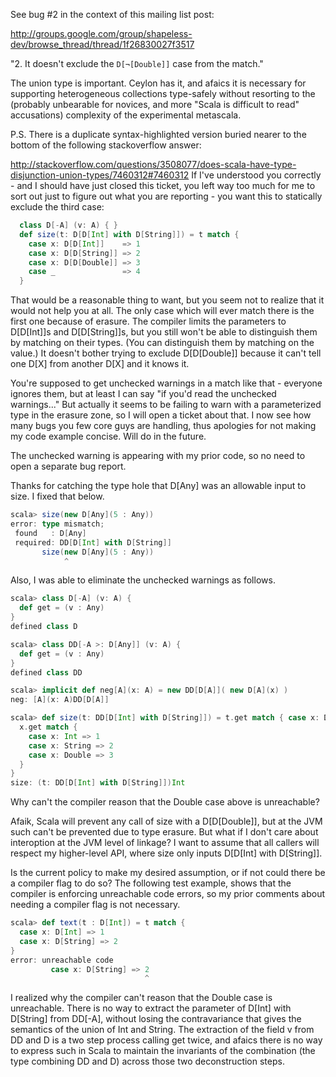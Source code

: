 See bug #2 in the context of this mailing list post:

http://groups.google.com/group/shapeless-dev/browse_thread/thread/1f26830027f3517

"2. It doesn't exclude the `D[¬[Double]]` case from the match."

The union type is important. Ceylon has it, and afaics it is necessary for supporting heterogeneous collections type-safely without resorting to the (probably unbearable for novices, and more "Scala is difficult to read" accusations) complexity of the experimental metascala.

P.S. There is a duplicate syntax-highlighted version buried nearer to the bottom of the following stackoverflow answer:

http://stackoverflow.com/questions/3508077/does-scala-have-type-disjunction-union-types/7460312#7460312
If I've understood you correctly - and I should have just closed this ticket, you left way too much for me to sort out just to figure out what you are reporting - you want this to statically exclude the third case:
```scala
  class D[-A] (v: A) { }
  def size(t: D[D[Int] with D[String]]) = t match {
    case x: D[D[Int]]    => 1
    case x: D[D[String]] => 2
    case x: D[D[Double]] => 3
    case _               => 4
  }
```
That would be a reasonable thing to want, but you seem not to realize that it would not help you at all.  The only case which will ever match there is the first one because of erasure.  The compiler limits the parameters to D[D[Int]]s and D[D[String]]s, but you still won't be able to distinguish them by matching on their types.  (You can distinguish them by matching on the value.) It doesn't bother trying to exclude D[D[Double]] because it can't tell one D[X] from another D[X] and it knows it.

You're supposed to get unchecked warnings in a match like that - everyone ignores them, but at least I can say "if you'd read the unchecked warnings..." But actually it seems to be failing to warn with a parameterized type in the erasure zone, so I will open a ticket about that.
I now see how many bugs you few core guys are handling, thus apologies for not making my code example concise. Will do in the future.

The unchecked warning is appearing with my prior code, so no need to open a separate bug report.

Thanks for catching the type hole that D[Any] was an allowable input to size. I fixed that below.

```scala
scala> size(new D[Any](5 : Any))
error: type mismatch;
 found   : D[Any]
 required: DD[D[Int] with D[String]]
       size(new D[Any](5 : Any))
            ^
```

Also, I was able to eliminate the unchecked warnings as follows.

```scala
scala> class D[-A] (v: A) {
  def get = (v : Any)
}
defined class D

scala> class DD[-A >: D[Any]] (v: A) {
  def get = (v : Any)
}
defined class DD

scala> implicit def neg[A](x: A) = new DD[D[A]]( new D[A](x) )
neg: [A](x: A)DD[D[A]]

scala> def size(t: DD[D[Int] with D[String]]) = t.get match { case x: D[_] =>  
  x.get match {
    case x: Int => 1
    case x: String => 2
    case x: Double => 3
  }
}
size: (t: DD[D[Int] with D[String]])Int
```

Why can't the compiler reason that the Double case above is unreachable?

Afaik, Scala will prevent any call of size with a D[D[Double]], but at the JVM such can't be prevented due to type erasure. But what if I don't care about interoption at the JVM level of linkage? I want to assume that all callers will respect my higher-level API, where size only inputs D[D[Int] with D[String]].

Is the current policy to make my desired assumption, or if not could there be a compiler flag to do so?
The following test example, shows that the compiler is enforcing unreachable code errors, so my prior comments about needing a compiler flag is not necessary.

```scala
scala> def text(t : D[Int]) = t match {
  case x: D[Int] => 1
  case x: D[String] => 2
}
error: unreachable code
         case x: D[String] => 2
                              ^
```

I realized why the compiler can't reason that the Double case is unreachable. There is no way to extract the parameter of D[Int] with D[String] from DD[-A], without losing the contravariance that gives the semantics of the union of Int and String. The extraction of the field v from DD and D is a two step process calling get twice, and afaics there is no way to express such in Scala to maintain the invariants of the combination (the type combining DD and D) across those two deconstruction steps.

